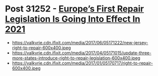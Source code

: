# Post 31252 - [Europe’s First Repair Legislation Is Going Into Effect In 2021](https://www.ifixit.com/News/31252/europes-first-repair-legislation-just-went-into-effect)

- https://valkyrie.cdn.ifixit.com/media/2017/06/05171222/new-jersey-right-to-repair-600x400.jpeg
- https://valkyrie.cdn.ifixit.com/media/2017/04/05171015/update-three-more-states-introduce-right-to-repair-legislation-600x400.jpeg
- https://valkyrie.cdn.ifixit.com/media/2017/01/05170717/right-to-repair-600x400.jpeg
